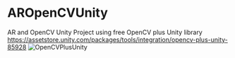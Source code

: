 # AROpenCVUnity

AR and OpenCV Unity Project using free OpenCV plus Unity library https://assetstore.unity.com/packages/tools/integration/opencv-plus-unity-85928
![OpenCVPlusUnity](https://github.com/dendritaDev/AROpenCVUnity/assets/107819892/647efe51-6253-41e3-8f12-d4beb87a19a2)
